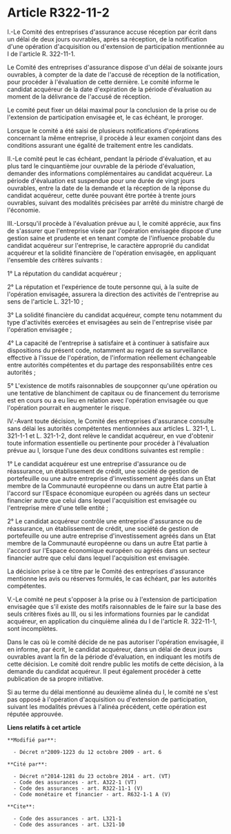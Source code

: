 # Article R322-11-2

I.-Le Comité des entreprises d'assurance accuse réception par écrit dans un délai de deux jours ouvrables, après sa
réception, de la notification d'une opération d'acquisition ou d'extension de participation mentionnée au I de l'article R.
322-11-1. 

Le Comité des entreprises d'assurance dispose d'un délai de soixante jours ouvrables, à compter de la date de l'accusé de
réception de la notification, pour procéder à l'évaluation de cette dernière. Le comité informe le candidat acquéreur de la
date d'expiration de la période d'évaluation au moment de la délivrance de l'accusé de réception. 

Le comité peut fixer un délai maximal pour la conclusion de la prise ou de l'extension de participation envisagée et, le cas
échéant, le proroger. 

Lorsque le comité a été saisi de plusieurs notifications d'opérations concernant la même entreprise, il procède à leur examen
conjoint dans des conditions assurant une égalité de traitement entre les candidats. 

II.-Le comité peut le cas échéant, pendant la période d'évaluation, et au plus tard le cinquantième jour ouvrable de la
période d'évaluation, demander des informations complémentaires au candidat acquéreur. La période d'évaluation est suspendue
pour une durée de vingt jours ouvrables, entre la date de la demande et la réception de la réponse du candidat acquéreur,
cette durée pouvant être portée à trente jours ouvrables, suivant des modalités précisées par arrêté du ministre chargé de
l'économie. 

III.-Lorsqu'il procède à l'évaluation prévue au I, le comité apprécie, aux fins de s'assurer que l'entreprise visée par
l'opération envisagée dispose d'une gestion saine et prudente et en tenant compte de l'influence probable du candidat
acquéreur sur l'entreprise, le caractère approprié du candidat acquéreur et la solidité financière de l'opération envisagée,
en appliquant l'ensemble des critères suivants : 

1° La réputation du candidat acquéreur ; 

2° La réputation et l'expérience de toute personne qui, à la suite de l'opération envisagée, assurera la direction des
activités de l'entreprise au sens de l'article L. 321-10 ; 

3° La solidité financière du candidat acquéreur, compte tenu notamment du type d'activités exercées et envisagées au sein de
l'entreprise visée par l'opération envisagée ; 

4° La capacité de l'entreprise à satisfaire et à continuer à satisfaire aux dispositions du présent code, notamment au regard
de sa surveillance effective à l'issue de l'opération, de l'information réellement échangeable entre autorités compétentes et
du partage des responsabilités entre ces autorités ; 

5° L'existence de motifs raisonnables de soupçonner qu'une opération ou une tentative de blanchiment de capitaux ou de
financement du terrorisme est en cours ou a eu lieu en relation avec l'opération envisagée ou que l'opération pourrait en
augmenter le risque. 

IV.-Avant toute décision, le Comité des entreprises d'assurance consulte sans délai les autorités compétentes mentionnées aux
articles L. 321-1, L. 321-1-1 et L. 321-1-2, dont relève le candidat acquéreur, en vue d'obtenir toute information
essentielle ou pertinente pour procéder à l'évaluation prévue au I, lorsque l'une des deux conditions suivantes est
remplie : 

1° Le candidat acquéreur est une entreprise d'assurance ou de réassurance, un établissement de crédit, une société de gestion
de portefeuille ou une autre entreprise d'investissement agréés dans un Etat membre de la Communauté européenne ou dans un
autre Etat partie à l'accord sur l'Espace économique européen ou agréés dans un secteur financier autre que celui dans lequel
l'acquisition est envisagée ou l'entreprise mère d'une telle entité ; 

2° Le candidat acquéreur contrôle une entreprise d'assurance ou de réassurance, un établissement de crédit, une société de
gestion de portefeuille ou une autre entreprise d'investissement agréés dans un Etat membre de la Communauté européenne ou
dans un autre Etat partie à l'accord sur l'Espace économique européen ou agréés dans un secteur financier autre que celui
dans lequel l'acquisition est envisagée. 

La décision prise à ce titre par le Comité des entreprises d'assurance mentionne les avis ou réserves formulés, le cas
échéant, par les autorités compétentes.

V.-Le comité ne peut s'opposer à la prise ou à l'extension de participation envisagée que s'il existe des motifs raisonnables
de le faire sur la base des seuls critères fixés au III, ou si les informations fournies par le candidat acquéreur, en
application du cinquième alinéa du I de l'article R. 322-11-1, sont incomplètes. 

Dans le cas où le comité décide de ne pas autoriser l'opération envisagée, il en informe, par écrit, le candidat acquéreur,
dans un délai de deux jours ouvrables avant la fin de la période d'évaluation, en indiquant les motifs de cette décision. Le
comité doit rendre public les motifs de cette décision, à la demande du candidat acquéreur. Il peut également procéder à
cette publication de sa propre initiative. 

Si au terme du délai mentionné au deuxième alinéa du I, le comité ne s'est pas opposé à l'opération d'acquisition ou
d'extension de participation, suivant les modalités prévues à l'alinéa précédent, cette opération est réputée approuvée.

**Liens relatifs à cet article**

	**Modifié par**:

	  - Décret n°2009-1223 du 12 octobre 2009 - art. 6

	**Cité par**:

	  - Décret n°2014-1281 du 23 octobre 2014 - art. (VT)
	  - Code des assurances - art. A322-1 (VT)
	  - Code des assurances - art. R322-11-1 (V)
	  - Code monétaire et financier - art. R632-1-1 A (V)

	**Cite**:

	  - Code des assurances - art. L321-1
	  - Code des assurances - art. L321-10
